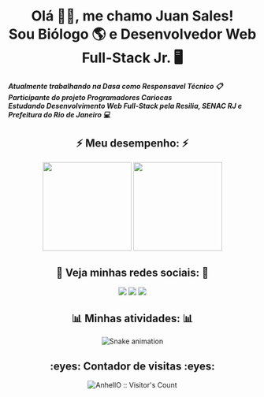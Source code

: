
<h1 align="center"> Olá 👋🏼, me chamo Juan Sales! <br> Sou Biólogo 🌎 e Desenvolvedor Web Full-Stack Jr. 🖥 </h1>
<h5> Atualmente trabalhando na Dasa como Responsavel Técnico 📋 <br> Participante do projeto Programadores Cariocas  <br> Estudando Desenvolvimento Web Full-Stack pela Resilia, SENAC RJ e Prefeitura do Rio de Janeiro 💻</h5>

<h2 align="center"> ⚡️ Meu desempenho: ⚡️</h2>
<div align="center">
  <img height="180em" src="https://github-readme-stats.vercel.app/api?username=Juangsales&show_icons=true&theme=transparent&include_all_commits=true&count_private=true"/>
  <img height="180em" src="https://github-readme-stats.vercel.app/api/top-langs/?username=Juangsales&layout=compact&langs_count=7&theme=transparent"/>
</div>
  <h2 align="center"> 📱 Veja minhas redes sociais: 📱</h2>
<div align="center">
 
  <a href="https://instagram.com/_juansales_" target="_blank"><img src="https://img.shields.io/badge/-Instagram-%23E4405F?style=for-the-badge&logo=instagram&logoColor=white" target="_blank"></a>
  <a href = "mailto:juangomes.sales@gmail.com"><img src="https://img.shields.io/badge/-Gmail-%23333?style=for-the-badge&logo=gmail&logoColor=white" target="_blank"></a>
  <a href="https://www.linkedin.com/in/juan-sales-723524158/" target="_blank"><img src="https://img.shields.io/badge/-LinkedIn-%230077B5?style=for-the-badge&logo=linkedin&logoColor=white" target="_blank"></a>

 <h2 align="center"> 📊 Minhas atividades: 📊</h2>
  
  ![Snake animation](https://github.com/Juangsales/Juangsales/blob/output/github-contribution-grid-snake.svg)
  
 <h2 align="center">:eyes: Contador de visitas  :eyes:</h2>

<p align="center"><img src="https://profile-counter.glitch.me/{Juangsales}/count.svg" alt="AnhellO :: Visitor's Count" /></p>
 </div>
